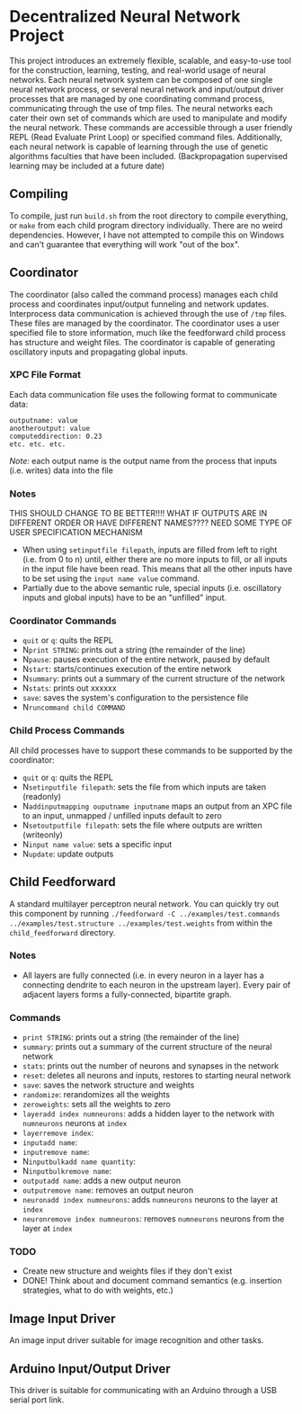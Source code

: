 # Decentralized Neural Network Project
This project introduces an extremely flexible, scalable, and easy-to-use tool for the construction, learning, testing, and real-world usage of neural networks. Each neural network system can be composed of one single neural network process, or several neural network and input/output driver processes that are managed by one coordinating command process, communicating through the use of tmp files. The neural networks each cater their own set of commands which are used to manipulate and modify the neural network. These commands are accessible through a user friendly REPL (Read Evaluate Print Loop) or specified command files. Additionally, each neural network is capable of learning through the use of genetic algorithms faculties that have been included. (Backpropagation supervised learning may be included at a future date)

## Compiling
To compile, just run ```build.sh``` from the root directory to compile everything, or ```make``` from each child program directory individually. There are no weird dependencies. However, I have not attempted to compile this on Windows and can't guarantee that everything will work "out of the box".

## Coordinator
The coordinator (also called the command process) manages each child process and coordinates input/output funneling and network updates. Interprocess data communication is achieved through the use of ```/tmp``` files. These files are managed by the coordinator. The coordinator uses a user specified file to store information, much like the feedforward child process has structure and weight files. The coordinator is capable of generating oscillatory inputs and propagating global inputs.

### XPC File Format
Each data communication file uses the following format to communicate data:

    outputname: value
    anotheroutput: value
    computeddirection: 0.23
    etc. etc. etc.

*Note:* each output name is the output name from the process that inputs (i.e. writes) data into the file

### Notes
THIS SHOULD CHANGE TO BE BETTER!!!! WHAT IF OUTPUTS ARE IN DIFFERENT ORDER OR HAVE DIFFERENT NAMES???? NEED SOME TYPE OF USER SPECIFICATION MECHANISM
* When using ```setinputfile filepath```, inputs are filled from left to right (i.e. from 0 to n) until, either there are no more inputs to fill, or all inputs in the input file have been read. This means that all the other inputs have to be set using the ```input name value``` command.
* Partially due to the above semantic rule, special inputs (i.e. oscillatory inputs and global inputs) have to be an "unfilled" input.

### Coordinator Commands
* ```quit``` or ```q```: quits the REPL
* N```print STRING```: prints out a string (the remainder of the line)
* N```pause```: pauses execution of the entire network, paused by default
* N```start```: starts/continues execution of the entire network
* N```summary```: prints out a summary of the current structure of the network
* N```stats```: prints out xxxxxx
* ```save```: saves the system's configuration to the persistence file
* N```runcommand child COMMAND```

### Child Process Commands
All child processes have to support these commands to be supported by the coordinator:
* ```quit``` or ```q```: quits the REPL
* N```setinputfile filepath```: sets the file from which inputs are taken (readonly)
* N```addinputmapping ouputname inputname``` maps an output from an XPC file to an input, unmapped / unfilled inputs default to zero
* N```setoutputfile filepath```: sets the file where outputs are written (writeonly)
* N```input name value```: sets a specific input
* N```update```: update outputs


## Child Feedforward
A standard multilayer perceptron neural network. You can quickly try out this component by running ```./feedforward -C ../examples/test.commands ../examples/test.structure ../examples/test.weights``` from within the ```child_feedforward``` directory.

### Notes
* All layers are fully connected (i.e. in every neuron in a layer has a connecting dendrite to each neuron in the upstream layer). Every pair of adjacent layers forms a fully-connected, bipartite graph.


### Commands
* ```print STRING```: prints out a string (the remainder of the line)
* ```summary```: prints out a summary of the current structure of the neural network
* ```stats```: prints out the number of neurons and synapses in the network
* ```reset```: deletes all neurons and inputs, restores to starting neural network
* ```save```: saves the network structure and weights
* ```randomize```: rerandomizes all the weights
* ```zeroweights```: sets all the weights to zero
* ```layeradd index numneurons```: adds a hidden layer to the network with ```numneurons``` neurons at ```index```
* ```layerremove index```: 
* ```inputadd name```: 
* ```inputremove name```: 
* N```inputbulkadd name quantity```: 
* N```inputbulkremove name```: 
* ```outputadd name```: adds a new output neuron
* ```outputremove name```: removes an output neuron
* ```neuronadd index numneurons```: adds ```numneurons``` neurons to the layer at ```index```
* ```neuronremove index numneurons```: removes ```numneurons``` neurons from the layer at ```index```



### TODO
* Create new structure and weights files if they don't exist
* DONE! Think about and document command semantics (e.g. insertion strategies, what to do with weights, etc.)


## Image Input Driver
An image input driver suitable for image recognition and other tasks.


## Arduino Input/Output Driver
This driver is suitable for communicating with an Arduino through a USB serial port link.